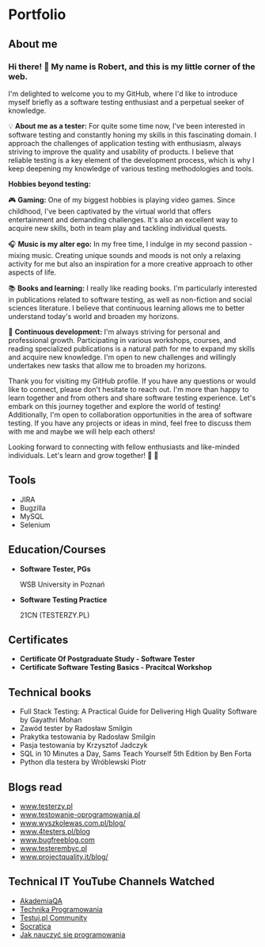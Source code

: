 # Portfolio
## About me
### Hi there! 👋 My name is Robert, and this is my little corner of the web.

I'm delighted to welcome you to my GitHub, where I'd like to introduce myself briefly as a software testing enthusiast and a perpetual seeker of knowledge.

💡 **About me as a tester:**
For quite some time now, I've been interested in software testing and constantly honing my skills in this fascinating domain. I approach the challenges of application testing with enthusiasm, always striving to improve the quality and usability of products. I believe that reliable testing is a key element of the development process, which is why I keep deepening my knowledge of various testing methodologies and tools.

**Hobbies beyond testing:**

🎮 **Gaming:**
One of my biggest hobbies is playing video games. Since childhood, I've been captivated by the virtual world that offers entertainment and demanding challenges. It's also an excellent way to acquire new skills, both in team play and tackling individual quests.

🎧 **Music is my alter ego:**
In my free time, I indulge in my second passion - mixing music. Creating unique sounds and moods is not only a relaxing activity for me but also an inspiration for a more creative approach to other aspects of life.

📚 **Books and learning:**
I really like reading books. I'm particularly interested in publications related to software testing, as well as non-fiction and social sciences literature. I believe that continuous learning allows me to better understand today's world and broaden my horizons.

🌱 **Continuous development:**
I'm always striving for personal and professional growth. Participating in various workshops, courses, and reading specialized publications is a natural path for me to expand my skills and acquire new knowledge. I'm open to new challenges and willingly undertakes new tasks that allow me to broaden my horizons.

Thank you for visiting my GitHub profile. If you have any questions or would like to connect, please don't hesitate to reach out. I'm more than happy to learn together and from others and share software testing experience. Let's embark on this journey together and explore the world of testing! Additionally, I'm open to collaboration opportunities in the area of software testing. If you have any projects or ideas in mind, feel free to discuss them with me and maybe we will help each others!

Looking forward to connecting with fellow enthusiasts and like-minded individuals. Let's learn and grow together! 🌟 🌟

## Tools
- JIRA
- Bugzilla
- MySQL
- Selenium
  
## Education/Courses
- **Software Tester, PGs**

   WSB University in Poznań

- **Software Testing Practice**

  21CN (TESTERZY.PL)
  
## Certificates
- **Certificate Of Postgraduate Study - Software Tester**
- **Certificate Software Testing Basics - Pracitcal Workshop**

## Technical books
- Full Stack Testing: A Practical Guide for Delivering High Quality Software by Gayathri Mohan
- Zawód tester by Radosław Smilgin
- Prakytka testowania by Radosław Smilgin
- Pasja testowania by Krzysztof Jadczyk
- SQL in 10 Minutes a Day, Sams Teach Yourself 5th Edition by Ben Forta
- Python dla testera by Wróblewski Piotr
  
## Blogs read
- www.testerzy.pl
- www.testowanie-oprogramowania.pl
- www.wyszkolewas.com.pl/blog/
- www.4testers.pl/blog
- www.bugfreeblog.com
- www.testerembyc.pl
- www.projectquality.it/blog/
  
## Technical IT YouTube Channels Watched
- [AkademiaQA](https://www.youtube.com/channel/UCb4yMKYzaO-jYGeFSvMuHJQ)
- [Technika Programowania](https://www.youtube.com/c/TechnikaProgramowania)
- [Testuj.pl Community](https://www.youtube.com/c/testujplcommunity)
- [Socratica](https://www.youtube.com/c/Socratica)
- [Jak nauczyć się programowania](https://www.youtube.com/c/Jaknauczycsieprogramowania)
